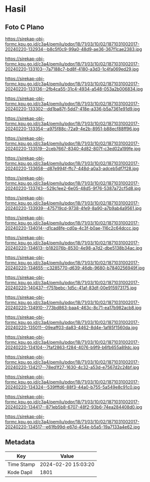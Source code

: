# Hasil

## Foto C Plano

https://sirekap-obj-formc.kpu.go.id/c3a4/pemilu/pdpr/18/71/03/10/02/1871031002017-20240220-132934--b8c5f0c9-99a0-48d9-ae36-367f1cae2383.jpg

https://sirekap-obj-formc.kpu.go.id/c3a4/pemilu/pdpr/18/71/03/10/02/1871031002017-20240220-133103--7a7188c7-bd8f-4180-a3d3-1c4fa069ed29.jpg

https://sirekap-obj-formc.kpu.go.id/c3a4/pemilu/pdpr/18/71/03/10/02/1871031002017-20240220-133136--2fb4ca55-31c4-4934-a548-053a2b006834.jpg

https://sirekap-obj-formc.kpu.go.id/c3a4/pemilu/pdpr/18/71/03/10/02/1871031002017-20240220-133302--dd1ba87f-5dd7-418e-a336-b5a7361e91d9.jpg

https://sirekap-obj-formc.kpu.go.id/c3a4/pemilu/pdpr/18/71/03/10/02/1871031002017-20240220-133354--a975f88c-72a9-4e2b-8951-b88ecf88ff96.jpg

https://sirekap-obj-formc.kpu.go.id/c3a4/pemilu/pdpr/18/71/03/10/02/1871031002017-20240220-133519--2ceb7667-8340-4d82-807f-c3ed02a199fe.jpg

https://sirekap-obj-formc.kpu.go.id/c3a4/pemilu/pdpr/18/71/03/10/02/1871031002017-20240220-133658--d87e994f-ffc7-448d-a0a3-adceb5df7f28.jpg

https://sirekap-obj-formc.kpu.go.id/c3a4/pemilu/pdpr/18/71/03/10/02/1871031002017-20240220-133743--529c1ee2-6e05-48d5-9f76-5387a72cf5d8.jpg

https://sirekap-obj-formc.kpu.go.id/c3a4/pemilu/pdpr/18/71/03/10/02/1871031002017-20240220-133939--475719cd-9738-4fe9-8a90-a7b9ab4a9561.jpg

https://sirekap-obj-formc.kpu.go.id/c3a4/pemilu/pdpr/18/71/03/10/02/1871031002017-20240220-134014--d1cad8fe-cd0a-4c3f-b0ae-116c2c64dccc.jpg

https://sirekap-obj-formc.kpu.go.id/c3a4/pemilu/pdpr/18/71/03/10/02/1871031002017-20240220-134613--b182076b-8530-4e98-a7d2-dbe5138b34ac.jpg

https://sirekap-obj-formc.kpu.go.id/c3a4/pemilu/pdpr/18/71/03/10/02/1871031002017-20240220-134655--c3285770-d639-46db-9680-b7840256949f.jpg

https://sirekap-obj-formc.kpu.go.id/c3a4/pemilu/pdpr/18/71/03/10/02/1871031002017-20240220-140437--f751bebc-1d5c-41af-83df-00e915973175.jpg

https://sirekap-obj-formc.kpu.go.id/c3a4/pemilu/pdpr/18/71/03/10/02/1871031002017-20240220-134910--773bd863-baa4-463c-8c71-ea17b982acb8.jpg

https://sirekap-obj-formc.kpu.go.id/c3a4/pemilu/pdpr/18/71/03/10/02/1871031002017-20240220-135011--09eaff03-da83-4462-8d4e-1af85f1560da.jpg

https://sirekap-obj-formc.kpu.go.id/c3a4/pemilu/pdpr/18/71/03/10/02/1871031002017-20240220-134104--7faf2863-f284-4076-b9f9-b6fb655a89dc.jpg

https://sirekap-obj-formc.kpu.go.id/c3a4/pemilu/pdpr/18/71/03/10/02/1871031002017-20240220-134217--78ed1f27-1630-4c32-a53d-e7567d2c24bf.jpg

https://sirekap-obj-formc.kpu.go.id/c3a4/pemilu/pdpr/18/71/03/10/02/1871031002017-20240220-134324--539fffd6-88f3-44a0-b755-5a549e8c91c0.jpg

https://sirekap-obj-formc.kpu.go.id/c3a4/pemilu/pdpr/18/71/03/10/02/1871031002017-20240220-134417--871eb5b8-6707-48f2-93b6-74ea284408d0.jpg

https://sirekap-obj-formc.kpu.go.id/c3a4/pemilu/pdpr/18/71/03/10/02/1871031002017-20240220-134517--e61fb99d-e67d-454e-b5a5-19a7133a4e62.jpg


## Metadata

| Key        | Value               |
| ---------- | ------------------- |
| Time Stamp | 2024-02-20 15:03:20 |
| Kode Dapil | 1801                |



